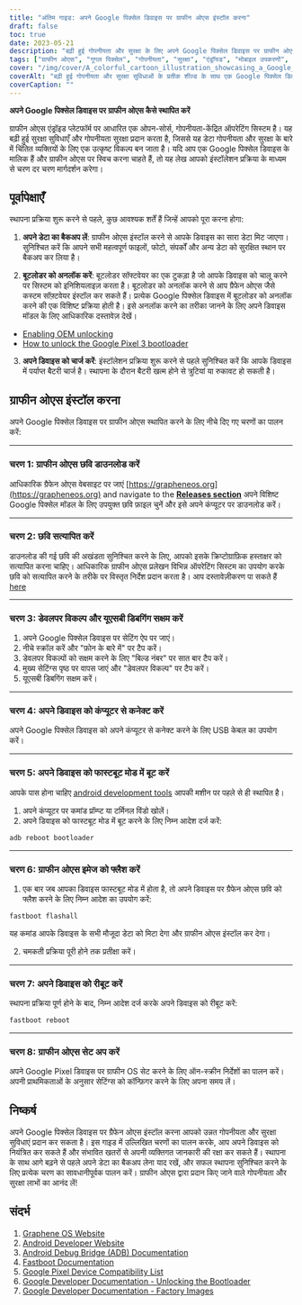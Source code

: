 ```yaml
---
title: "अंतिम गाइड: अपने Google पिक्सेल डिवाइस पर ग्राफीन ओएस इंस्टॉल करना"
draft: false
toc: true
date: 2023-05-21
description: "बढ़ी हुई गोपनीयता और सुरक्षा के लिए अपने Google पिक्सेल डिवाइस पर ग्राफीन ओएस स्थापित करना सीखें।"
tags: ["ग्राफीन ओएस", "गूगल पिक्सेल", "गोपनीयता", "सुरक्षा", "एंड्रॉयड", "मोबाइल उपकरणों", "ऑपरेटिंग सिस्टम", "इंस्टालेशन गाइड", "कस्टम रोम", "गोपनीयता केंद्रित", "डेटा सुरक्षा", "सुरक्षित ओएस", "खुला स्त्रोत", "डिवाइस सुरक्षा", "गोपनीयता सुविधाएँ", "व्यक्तिगत डेटा", "मोबाइल गोपनीयता", "डाटा प्राइवेसी", "डिवाइस अनुकूलन", "तकनीकी", "पिक्सेल स्थापना", "गोपनीयता-केंद्रित ऑपरेटिंग सिस्टम", "ग्राफीन ओएस स्थापना", "मोबाइल सुरक्षा", "गोपनीयता और सुरक्षा", "पिक्सेल डिवाइस अनुकूलन", "गोपनीयता संवर्द्धन", "डेटा सुरक्षा गाइड", "सुरक्षित ऑपरेटिंग सिस्टम", "पिक्सेल गोपनीयता सुविधाएँ", "मोबाइल डेटा गोपनीयता"]
cover: "/img/cover/A_colorful_cartoon_illustration_showcasing_a_Google_Pixel.png"
coverAlt: "बढ़ी हुई गोपनीयता और सुरक्षा सुविधाओं के प्रतीक शील्ड के साथ एक Google पिक्सेल डिवाइस को प्रदर्शित करने वाला एक रंगीन कार्टून चित्रण।"
coverCaption: ""
---
```


**अपने Google पिक्सेल डिवाइस पर ग्राफीन ओएस कैसे स्थापित करें**

ग्राफीन ओएस एंड्रॉइड प्लेटफॉर्म पर आधारित एक ओपन-सोर्स, गोपनीयता-केंद्रित ऑपरेटिंग सिस्टम है। यह बढ़ी हुई सुरक्षा सुविधाएँ और गोपनीयता सुरक्षा प्रदान करता है, जिससे यह डेटा गोपनीयता और सुरक्षा के बारे में चिंतित व्यक्तियों के लिए एक उत्कृष्ट विकल्प बन जाता है। यदि आप एक Google पिक्सेल डिवाइस के मालिक हैं और ग्राफीन ओएस पर स्विच करना चाहते हैं, तो यह लेख आपको इंस्टॉलेशन प्रक्रिया के माध्यम से चरण दर चरण मार्गदर्शन करेगा।

## पूर्वापेक्षाएँ

स्थापना प्रक्रिया शुरू करने से पहले, कुछ आवश्यक शर्तें हैं जिन्हें आपको पूरा करना होगा:

1. **अपने डेटा का बैकअप लें**: ग्राफीन ओएस इंस्टॉल करने से आपके डिवाइस का सारा डेटा मिट जाएगा। सुनिश्चित करें कि आपने सभी महत्वपूर्ण फाइलों, फोटो, संपर्कों और अन्य डेटा को सुरक्षित स्थान पर बैकअप कर लिया है।

2. **बूटलोडर को अनलॉक करें**: बूटलोडर सॉफ्टवेयर का एक टुकड़ा है जो आपके डिवाइस को चालू करने पर सिस्टम को इनिशियलाइज़ करता है। बूटलोडर को अनलॉक करने से आप ग्रैफेन ओएस जैसे कस्टम सॉफ़्टवेयर इंस्टॉल कर सकते हैं। प्रत्येक Google पिक्सेल डिवाइस में बूटलोडर को अनलॉक करने की एक विशिष्ट प्रक्रिया होती है। इसे अनलॉक करने का तरीका जानने के लिए अपने डिवाइस मॉडल के लिए आधिकारिक दस्तावेज़ देखें।

- [Enabling OEM unlocking](https://grapheneos.org/install/cli#enabling-oem-unlocking)
- [How to unlock the Google Pixel 3 bootloader](https://www.androidauthority.com/unlock-pixel-3-bootloader-915961/)

3. **अपने डिवाइस को चार्ज करें**: इंस्टॉलेशन प्रक्रिया शुरू करने से पहले सुनिश्चित करें कि आपके डिवाइस में पर्याप्त बैटरी चार्ज है। स्थापना के दौरान बैटरी खत्म होने से त्रुटियां या रुकावट हो सकती है।

## ग्राफीन ओएस इंस्टॉल करना

अपने Google पिक्सेल डिवाइस पर ग्राफीन ओएस स्थापित करने के लिए नीचे दिए गए चरणों का पालन करें:

______

### चरण 1: ग्राफीन ओएस छवि डाउनलोड करें

आधिकारिक ग्रैफेन ओएस वेबसाइट पर जाएं [https://grapheneos.org](https://grapheneos.org) and navigate to the [**Releases section**](https://grapheneos.org/releases) अपने विशिष्ट Google पिक्सेल मॉडल के लिए उपयुक्त छवि फ़ाइल चुनें और इसे अपने कंप्यूटर पर डाउनलोड करें।

______

### चरण 2: छवि सत्यापित करें

डाउनलोड की गई छवि की अखंडता सुनिश्चित करने के लिए, आपको इसके क्रिप्टोग्राफ़िक हस्ताक्षर को सत्यापित करना चाहिए। आधिकारिक ग्राफीन ओएस प्रलेखन विभिन्न ऑपरेटिंग सिस्टम का उपयोग करके छवि को सत्यापित करने के तरीके पर विस्तृत निर्देश प्रदान करता है। आप दस्तावेज़ीकरण पा सकते हैं [here](https://grapheneos.org/usage#verify-grapheneos-image)

______

### चरण 3: डेवलपर विकल्प और यूएसबी डिबगिंग सक्षम करें

1. अपने Google पिक्सेल डिवाइस पर सेटिंग ऐप पर जाएं।
2. नीचे स्क्रॉल करें और "फ़ोन के बारे में" पर टैप करें।
3. डेवलपर विकल्पों को सक्षम करने के लिए "बिल्ड नंबर" पर सात बार टैप करें।
4. मुख्य सेटिंग्स पृष्ठ पर वापस जाएं और "डेवलपर विकल्प" पर टैप करें।
5. यूएसबी डिबगिंग सक्षम करें।

______

### चरण 4: अपने डिवाइस को कंप्यूटर से कनेक्ट करें

अपने Google पिक्सेल डिवाइस को अपने कंप्यूटर से कनेक्ट करने के लिए USB केबल का उपयोग करें।

______

### चरण 5: अपने डिवाइस को फास्टबूट मोड में बूट करें

आपके पास होना चाहिए [android development tools](https://www.xda-developers.com/install-adb-windows-macos-linux/) आपकी मशीन पर पहले से ही स्थापित है।

1. अपने कंप्यूटर पर कमांड प्रॉम्प्ट या टर्मिनल विंडो खोलें।
2. अपने डिवाइस को फास्टबूट मोड में बूट करने के लिए निम्न आदेश दर्ज करें:

```bash
adb reboot bootloader
```

______

### चरण 6: ग्राफीन ओएस इमेज को फ्लैश करें

1. एक बार जब आपका डिवाइस फास्टबूट मोड में होता है, तो अपने डिवाइस पर ग्रैफेन ओएस छवि को फ्लैश करने के लिए निम्न आदेश का उपयोग करें:

```bash
fastboot flashall
```

यह कमांड आपके डिवाइस के सभी मौजूदा डेटा को मिटा देगा और ग्राफीन ओएस इंस्टॉल कर देगा।

2. चमकती प्रक्रिया पूरी होने तक प्रतीक्षा करें।

______

### चरण 7: अपने डिवाइस को रीबूट करें

स्थापना प्रक्रिया पूर्ण होने के बाद, निम्न आदेश दर्ज करके अपने डिवाइस को रीबूट करें:

```bash
fastboot reboot
```

______

### चरण 8: ग्राफीन ओएस सेट अप करें

अपने Google Pixel डिवाइस पर ग्राफीन OS सेट करने के लिए ऑन-स्क्रीन निर्देशों का पालन करें। अपनी प्राथमिकताओं के अनुसार सेटिंग्स को कॉन्फ़िगर करने के लिए अपना समय लें।

## निष्कर्ष

अपने Google पिक्सेल डिवाइस पर ग्रैफेन ओएस इंस्टॉल करना आपको उन्नत गोपनीयता और सुरक्षा सुविधाएं प्रदान कर सकता है। इस गाइड में उल्लिखित चरणों का पालन करके, आप अपने डिवाइस को नियंत्रित कर सकते हैं और संभावित खतरों से अपनी व्यक्तिगत जानकारी की रक्षा कर सकते हैं। स्थापना के साथ आगे बढ़ने से पहले अपने डेटा का बैकअप लेना याद रखें, और सफल स्थापना सुनिश्चित करने के लिए प्रत्येक चरण का सावधानीपूर्वक पालन करें। ग्राफीन ओएस द्वारा प्रदान किए जाने वाले गोपनीयता और सुरक्षा लाभों का आनंद लें!

## संदर्भ

1. [Graphene OS Website](https://grapheneos.org/)
2. [Android Developer Website](https://developer.android.com/)
3. [Android Debug Bridge (ADB) Documentation](https://developer.android.com/studio/command-line/adb)
4. [Fastboot Documentation](https://developer.android.com/studio/releases/platform-tools#fastboot)
5. [Google Pixel Device Compatibility List](https://grapheneos.org/#devices)
6. [Google Developer Documentation - Unlocking the Bootloader](https://source.android.com/setup/build/running#unlocking-the-bootloader)
7. [Google Developer Documentation - Factory Images](https://developers.google.com/android/images)
